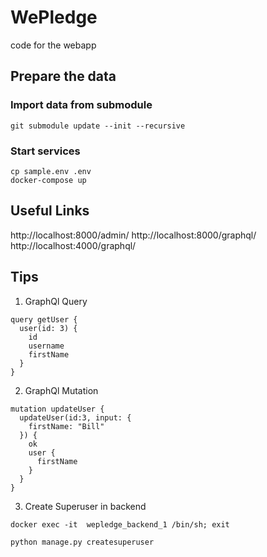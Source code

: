# WePledge
code for the webapp


## Prepare the data

### Import data from submodule  
```
git submodule update --init --recursive
```

### Start services
```
cp sample.env .env
docker-compose up
```

## Useful Links
http://localhost:8000/admin/
http://localhost:8000/graphql/
http://localhost:4000/graphql/


## Tips

1. GraphQl Query
```
query getUser {
  user(id: 3) {
    id
    username
    firstName
  }
}
```

2. GraphQl Mutation
```
mutation updateUser {
  updateUser(id:3, input: {
    firstName: "Bill"
  }) {
    ok
    user {
      firstName
    }
  }
}
```

3. Create Superuser in backend

```
docker exec -it  wepledge_backend_1 /bin/sh; exit
```

```
python manage.py createsuperuser
```